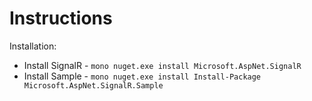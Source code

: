 Instructions
============

Installation:

 * Install SignalR - `mono nuget.exe install Microsoft.AspNet.SignalR`
 * Install Sample - `mono nuget.exe install Install-Package Microsoft.AspNet.SignalR.Sample`

